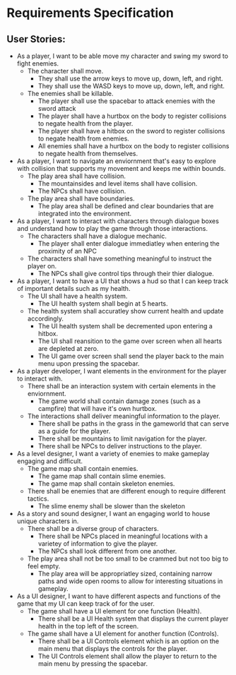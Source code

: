 # Requirements Specification

## User Stories:
* As a player, I want to be able move my character and swing my sword to fight enemies.
   - The character shall move.
        - They shall use the arrow keys to move up, down, left, and right.
        - They shall use the WASD keys to move up, down, left, and right. 
   - The enemies shall be killable.
        - The player shall use the spacebar to attack enemies with the sword attack
        - The player shall have a hurtbox on the body to register collisions to negate health from the player.
        - The player shall have a hitbox on the sword to register collisions to negate health from enemies.
        - All enemies shall have a hurtbox on the body to register collisions to negate health from themselves.
* As a player, I want to navigate an enviornment that's easy to explore with collision that supports my movement and keeps me within bounds.
   - The play area shall have collision.
        - The mountainsides and level items shall have collision.
        - The NPCs shall have collision.
   - The play area shall have boundaries.
        - The play area shall be defined and clear boundaries that are integrated into the environment. 
* As a player, I want to interact with characters through dialogue boxes and understand how to play the game through those interactions.
   - The characters shall have a dialogue mechanic.
        - The player shall enter dialogue immediatley when entering the proximity of an NPC
   - The characters shall have something meaningful to instruct the player on.
        - The NPCs shall give control tips through their thier dialogue.
* As a player, I want to have a UI that shows a hud so that I can keep track of important details such as my health.
   - The UI shall have a health system.
        - The UI health system shall begin at 5 hearts.
   - The health system shall accuratley show current health and update accordingly.
        - The UI health system shall be decremented upon entering a hitbox.
        - The UI shall reansition to the game over screen when all hearts are depleted at zero.
        - The UI game over screen shall send the player back to the main menu upon pressing the spacebar. 
* As a player developer, I want elements in the environment for the player to interact with.
   - There shall be an interaction system with certain elements in the enviornment.
        - The game world shall contain damage zones (such as a campfire) that will have it's own hurtbox. 
   - The interactions shall deliver meaningful information to the player.
        - There shall be paths in the grass in the gameworld that can serve as a guide for the player.
        - There shall be mountains to limit navigation for the player.
        - There shall be NPCs to deliver instructions to the player. 
* As a level designer, I want a variety of enemies to make gameplay engaging and difficult.
   - The game map shall contain enemies.
        - The game map shall contain slime enemies.
        - The game map shall contain skeleton enemies.
   - There shall be enemies that are different enough to require different tactics.
        - The slime enemy shall be slower than the skeleton
* As a story and sound designer, I want an engaging world to house unique characters in.
   - There shall be a diverse group of characters.
        - There shall be NPCs placed in meaningful locations with a varietey of information to give the player.
        - The NPCs shall look different from one another. 
   - The play area shall not be too small to be crammed but not too big to feel empty.
        - The play area will be appropriatley sized, containing narrow paths and wide open rooms to allow for interesting situations in gameplay. 
* As a UI designer, I want to have different aspects and functions of the game that my UI can keep track of for the user.
   - The game shall have a UI element for one function (Health).
        - There shall be a UI Health system that displays the current player health in the top left of the screen. 
   - The game shall have a UI element for another function (Controls).
        - There shall be a UI Controls element which is an option on the main menu that displays the controls for the player.
        - The UI Controls element shall allow the player to return to the main menu by pressing the spacebar. 
   
